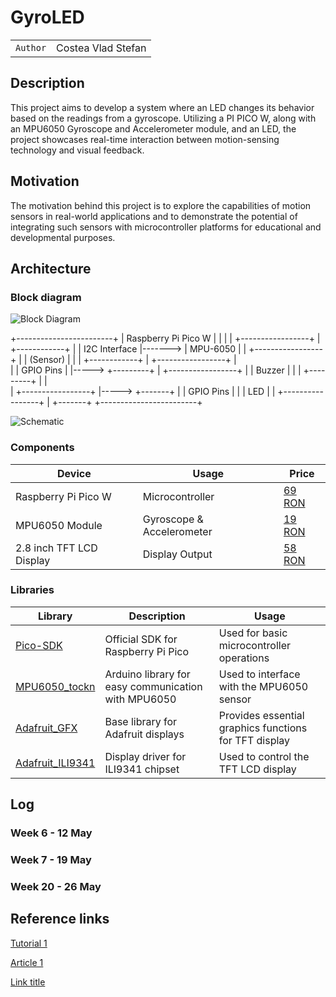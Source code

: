 # GyroLED

| | |
|-|-|
|`Author` | Costea Vlad Stefan

## Description
This project aims to develop a system where an LED changes its behavior based on the readings from a gyroscope. Utilizing a PI PICO W, along with an MPU6050 Gyroscope and Accelerometer module, and an LED, the project showcases real-time interaction between motion-sensing technology and visual feedback.
## Motivation
The motivation behind this project is to explore the capabilities of motion sensors in real-world applications and to demonstrate the potential of integrating such sensors with microcontroller platforms for educational and developmental purposes.
## Architecture

### Block diagram

<!-- Make sure the path to the picture is correct -->
![Block Diagram](schematics/block_diagram.png)

 +------------------------+
 | Raspberry Pi Pico W    |
 |                        |
 |   +-----------------+  |       +------------+
 |   | I2C Interface   |------->  | MPU-6050   |
 |   +-----------------+  |       | (Sensor)   |
 |                        |       +------------+
 |   +-----------------+  |       
 |   | GPIO Pins       |  |----->  +---------+
 |   +-----------------+  |       | Buzzer  |
 |                        |       +---------+
 |                        |       
 |   +-----------------+  |----->  +-------+
 |   | GPIO Pins       |  |       |  LED  |
 |   +-----------------+  |       +-------+
 +------------------------+


![Schematic](schematics/kicad_schematic.png)

### Components


<!-- This is just an example, fill in with your actual components -->

| Device | Usage | Price |
|--------|--------|-------|
| Raspberry Pi Pico W | Microcontroller | [69 RON]([https://www.optimusdigital.ro/ro/audio-buzzere/635-buzzer-activ-de-3-v.html?search_query=buzzer&results=61](https://www.emag.ro/placa-dezvoltare-sparkfun-raspberry-pi-pico-w-00004995/pd/DPX22WMBM/?ref=history-shopping_361111067_12161_1)) |
| MPU6050 Module | Gyroscope & Accelerometer | [19 RON]([https://www.optimusdigital.ro/ro/butoane-i-comutatoare/1119-buton-6x6x6.html?search_query=buton&results=222](https://www.emag.ro/modul-accelerometru-si-giroscop-mpu6050-cl176/pd/DB606JBBM/?ref=history-shopping_361111067_38837_1)) |
| 2.8 inch TFT LCD Display | Display Output | [58 RON]([https://www.optimusdigital.ro/ro/fire-fire-mufate/884-set-fire-tata-tata-40p-10-cm.html?search_query=set+fire&results=110](https://www.emag.ro/afisaj-tactil-tft-lcd-240x320px-cu-cititor-sd-spi-2-8-inci-tft-28-ili9341-restouch-spi/pd/D8TNW6MBM/?ref=history-shopping_361111067_145639_1)) |

### Libraries

<!-- This is just an example, fill in the table with your actual components -->

| Library | Description | Usage |
|---------|-------------|-------|
| [Pico-SDK]([link-to-lib](https://github.com/raspberrypi/pico-sdk)) | Official SDK for Raspberry Pi Pico | Used for basic microcontroller operations  |
| [MPU6050_tockn]([[link-to-lib](https://github.com/tockn/MPU6050_tockn)]) | Arduino library for easy communication with MPU6050 | Used to interface with the MPU6050 sensor  |
| [Adafruit_GFX]([[link-to-lib](https://github.com/adafruit/Adafruit-GFX-Library)]) | Base library for Adafruit displays | Provides essential graphics functions for TFT display  |
| [Adafruit_ILI9341]([[link-to-lib](https://github.com/adafruit/Adafruit_ILI9341)]) | Display driver for ILI9341 chipset | Used to control the TFT LCD display  |

## Log

<!-- write every week your progress here -->

### Week 6 - 12 May

### Week 7 - 19 May

### Week 20 - 26 May


## Reference links

<!-- Fill in with appropriate links and link titles -->

[Tutorial 1](https://www.youtube.com/watch?v=wdgULBpRoXk&t=1s&ab_channel=BenEater)

[Article 1](https://www.explainthatstuff.com/induction-motors.html)

[Link title](https://projecthub.arduino.cc/)

